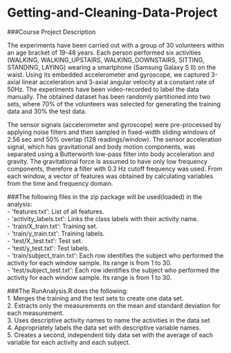 # Getting-and-Cleaning-Data-Project

###Course Project Description

The experiments have been carried out with a group of 30 volunteers within an age bracket of 19-48 years. Each person performed six activities (WALKING, WALKING_UPSTAIRS, WALKING_DOWNSTAIRS, SITTING, STANDING, LAYING) wearing a smartphone (Samsung Galaxy S II) on the waist. Using its embedded accelerometer and gyroscope, we captured 3-axial linear acceleration and 3-axial angular velocity at a constant rate of 50Hz. The experiments have been video-recorded to label the data manually. The obtained dataset has been randomly partitioned into two sets, where 70% of the volunteers was selected for generating the training data and 30% the test data. 

The sensor signals (accelerometer and gyroscope) were pre-processed by applying noise filters and then sampled in fixed-width sliding windows of 2.56 sec and 50% overlap (128 readings/window). The sensor acceleration signal, which has gravitational and body motion components, was separated using a Butterworth low-pass filter into body acceleration and gravity. The gravitational force is assumed to have only low frequency components, therefore a filter with 0.3 Hz cutoff frequency was used. From each window, a vector of features was obtained by calculating variables from the time and frequency domain.

###The following files in the zip package will be used(loaded) in the analysis:
<br/>- 'features.txt': List of all features.
<br/>- 'activity_labels.txt': Links the class labels with their activity name.
<br/>- 'train/X_train.txt': Training set.
<br/>- 'train/y_train.txt': Training labels.
<br/>- 'test/X_test.txt': Test set.
<br/>- 'test/y_test.txt': Test labels.
<br/>- 'train/subject_train.txt': Each row identifies the subject who performed the activity for each window sample. Its range is from 1 to 30. 
<br/>- 'test/subject_test.txt': Each row identifies the subject who performed the activity for each window sample. Its range is from 1 to 30. 

###The RunAnalysis.R does the following: 
<br/>1. Merges the training and the test sets to create one data set.
<br/>2. Extracts only the measurements on the mean and standard deviation for each measurement. 
<br/>3. Uses descriptive activity names to name the activities in the data set
<br/>4. Appropriately labels the data set with descriptive variable names. 
<br/>5. Creates a second, independent tidy data set with the average of each variable for each activity and each subject.

